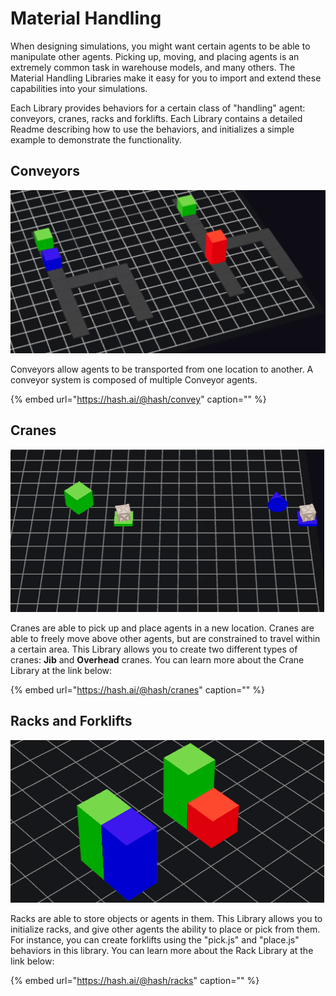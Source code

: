 # Material Handling

When designing simulations, you might want certain agents to be able to manipulate other agents. Picking up, moving, and placing agents is an extremely common task in warehouse models, and many others. The Material Handling Libraries make it easy for you to import and extend these capabilities into your simulations.

Each Library provides behaviors for a certain class of "handling" agent: conveyors, cranes, racks and forklifts. Each Library contains a detailed Readme describing how to use the behaviors, and initializes a simple example to demonstrate the functionality.

## Conveyors

![Conveyors moving, sorting, and diverting agents](../.gitbook/assets/conveyors.gif)

Conveyors allow agents to be transported from one location to another. A conveyor system is composed of multiple Conveyor agents.

{% embed url="https://hash.ai/@hash/convey" caption="" %}

## Cranes

![An overhead \(green\) and jib \(blue\) crane moving box agents](../.gitbook/assets/cranes.gif)

Cranes are able to pick up and place agents in a new location. Cranes are able to freely move above other agents, but are constrained to travel within a certain area. This Library allows you to create two different types of cranes: **Jib** and **Overhead** cranes. You can learn more about the Crane Library at the link below:

{% embed url="https://hash.ai/@hash/cranes" caption="" %}

## Racks and Forklifts

![Racks \(green\) change height as items are picked by the red agent, or placed by the blue agent](../.gitbook/assets/racks.gif)

Racks are able to store objects or agents in them. This Library allows you to initialize racks, and give other agents the ability to place or pick from them. For instance, you can create forklifts using the "pick.js" and "place.js" behaviors in this library. You can learn more about the Rack Library at the link below:

{% embed url="https://hash.ai/@hash/racks" caption="" %}


